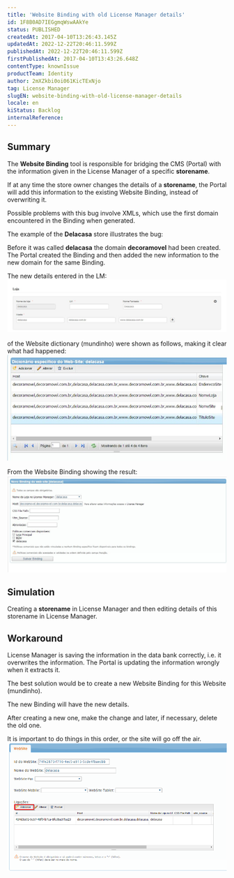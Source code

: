 ```yaml
---
title: 'Website Binding with old License Manager details'
id: 1F8B0AD7IEGgmqWswAAkYe
status: PUBLISHED
createdAt: 2017-04-10T13:26:43.145Z
updatedAt: 2022-12-22T20:46:11.599Z
publishedAt: 2022-12-22T20:46:11.599Z
firstPublishedAt: 2017-04-10T13:43:26.648Z
contentType: knownIssue
productTeam: Identity
author: 2mXZkbi0oi061KicTExNjo
tag: License Manager
slugEN: website-binding-with-old-license-manager-details
locale: en
kiStatus: Backlog
internalReference: 
---
```


## Summary

The __Website Binding__ tool is responsible for bridging the CMS (Portal) with the information given in the License Manager of a specific __storename__.

If at any time the store owner changes the details of a __storename__, the Portal will add this information to the existing Website Binding, instead of overwriting it.

Possible problems with this bug involve XMLs, which use the first domain encountered in the Binding when generated. 

The example of the __Delacasa__ store illustrates the bug:

Before it was called __delacasa__ the domain __decoramovel__ had been created. The Portal created the Binding and then added the new information to the new domain for the same Binding.

The new details entered in the LM:
![license-manager-delacasa](https://raw.githubusercontent.com/vtexdocs/help-center-content/refs/heads/main/docs/en/known-issues/Identity/website-binding-with-old-license-manager-details_1.JPG) 

of the Website dictionary (mundinho) were shown as follows, making it clear what had happened:
![dictionary-delacasa](https://raw.githubusercontent.com/vtexdocs/help-center-content/refs/heads/main/docs/en/known-issues/Identity/website-binding-with-old-license-manager-details_2.JPG) 

From the Website Binding showing the result:
![binding-delacasa](https://raw.githubusercontent.com/vtexdocs/help-center-content/refs/heads/main/docs/en/known-issues/Identity/website-binding-with-old-license-manager-details_3.JPG)

## Simulation

Creating a __storename__ in License Manager and then editing details of this storename in License Manager.

## Workaround

License Manager is saving the information in the data bank correctly, i.e. it overwrites the information. The Portal is updating the information wrongly when it extracts it.

The best solution would be to create a new Website Binding for this Website (mundinho).

The new Binding will have the new details.

After creating a new one, make the change and later, if necessary, delete the old one.

It is important to do things in this order, or the site will go off the air.
![2017-04-10 10 40 41-Index](https://raw.githubusercontent.com/vtexdocs/help-center-content/refs/heads/main/docs/en/known-issues/Identity/website-binding-with-old-license-manager-details_4.png)

